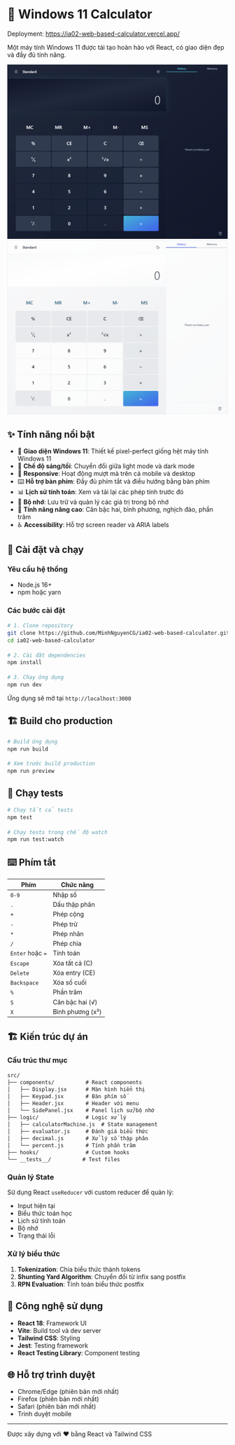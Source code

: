 # 🧮 Windows 11 Calculator
Deployment: https://ia02-web-based-calculator.vercel.app/

Một máy tính Windows 11 được tái tạo hoàn hảo với React, có giao diện đẹp và đầy đủ tính năng.

![Dark Mode](./public/calculator-darkmode.png)
![Light Mode](./public/calculator-lightmode.png)


## ✨ Tính năng nổi bật

- 🎨 **Giao diện Windows 11**: Thiết kế pixel-perfect giống hệt máy tính Windows 11
- 🌙 **Chế độ sáng/tối**: Chuyển đổi giữa light mode và dark mode
- 📱 **Responsive**: Hoạt động mượt mà trên cả mobile và desktop
- ⌨️ **Hỗ trợ bàn phím**: Đầy đủ phím tắt và điều hướng bằng bàn phím
- 📊 **Lịch sử tính toán**: Xem và tải lại các phép tính trước đó
- 💾 **Bộ nhớ**: Lưu trữ và quản lý các giá trị trong bộ nhớ
- 🧮 **Tính năng nâng cao**: Căn bậc hai, bình phương, nghịch đảo, phần trăm
- ♿ **Accessibility**: Hỗ trợ screen reader và ARIA labels

## 🚀 Cài đặt và chạy

### Yêu cầu hệ thống

- Node.js 16+
- npm hoặc yarn

### Các bước cài đặt

```bash
# 1. Clone repository
git clone https://github.com/MinhNguyenCG/ia02-web-based-calculator.git
cd ia02-web-based-calculator

# 2. Cài đặt dependencies
npm install

# 3. Chạy ứng dụng
npm run dev
```

Ứng dụng sẽ mở tại `http://localhost:3000`

## 🏗️ Build cho production

```bash
# Build ứng dụng
npm run build

# Xem trước build production
npm run preview
```

## 🧪 Chạy tests

```bash
# Chạy tất cả tests
npm test

# Chạy tests trong chế độ watch
npm run test:watch
```

## ⌨️ Phím tắt

| Phím             | Chức năng        |
| ---------------- | ---------------- |
| `0-9`            | Nhập số          |
| `.`              | Dấu thập phân    |
| `+`              | Phép cộng        |
| `-`              | Phép trừ         |
| `*`              | Phép nhân        |
| `/`              | Phép chia        |
| `Enter` hoặc `=` | Tính toán        |
| `Escape`         | Xóa tất cả (C)   |
| `Delete`         | Xóa entry (CE)   |
| `Backspace`      | Xóa số cuối      |
| `%`              | Phần trăm        |
| `S`              | Căn bậc hai (√)  |
| `X`              | Bình phương (x²) |

## 🏗️ Kiến trúc dự án

### Cấu trúc thư mục

```
src/
├── components/          # React components
│   ├── Display.jsx      # Màn hình hiển thị
│   ├── Keypad.jsx       # Bàn phím số
│   ├── Header.jsx       # Header với menu
│   └── SidePanel.jsx    # Panel lịch sử/bộ nhớ
├── logic/               # Logic xử lý
│   ├── calculatorMachine.js  # State management
│   ├── evaluator.js     # Đánh giá biểu thức
│   ├── decimal.js       # Xử lý số thập phân
│   └── percent.js       # Tính phần trăm
├── hooks/               # Custom hooks
└── __tests__/          # Test files
```

### Quản lý State

Sử dụng React `useReducer` với custom reducer để quản lý:

- Input hiện tại
- Biểu thức toán học
- Lịch sử tính toán
- Bộ nhớ
- Trạng thái lỗi

### Xử lý biểu thức

1. **Tokenization**: Chia biểu thức thành tokens
2. **Shunting Yard Algorithm**: Chuyển đổi từ infix sang postfix
3. **RPN Evaluation**: Tính toán biểu thức postfix

## 🎨 Công nghệ sử dụng

- **React 18**: Framework UI
- **Vite**: Build tool và dev server
- **Tailwind CSS**: Styling
- **Jest**: Testing framework
- **React Testing Library**: Component testing

## 🌐 Hỗ trợ trình duyệt

- Chrome/Edge (phiên bản mới nhất)
- Firefox (phiên bản mới nhất)
- Safari (phiên bản mới nhất)
- Trình duyệt mobile

---

Được xây dựng với ❤️ bằng React và Tailwind CSS
